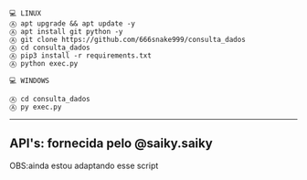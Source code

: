 ```
💻 LINUX
Ⓐ apt upgrade && apt update -y
Ⓐ apt install git python -y
Ⓐ git clone https://github.com/666snake999/consulta_dados
Ⓐ cd consulta_dados
Ⓐ pip3 install -r requirements.txt
Ⓐ python exec.py

💻 WINDOWS

Ⓐ cd consulta_dados
Ⓐ py exec.py
```
---------------------
API's: fornecida pelo @saiky.saiky
---------------------
OBS:ainda estou adaptando esse script
